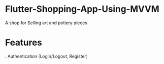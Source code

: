 # Flutter-Shopping-App-Using-MVVM
A shop for Selling art and pottery pieces
# Features
. Authentication (Login/Logout, Register)
